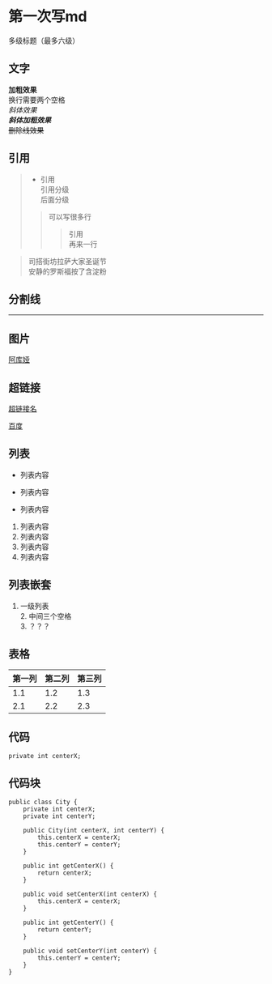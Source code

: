 # 第一次写md

多级标题（最多六级）

## 文字

**加粗效果**  
换行需要两个空格  
*斜体效果*  
***斜体加粗效果***  
~~删除线效果~~  

## 引用

>- 引用  
>引用分级  
>后面分级
>
>>可以写很多行  
>>>引用  
>>>再来一行

>司搭街坊拉萨大家圣诞节  
安静的罗斯福按了含淀粉



## 分割线

---

## 图片

[阿库娅](./assest/akuya.jpg)

## 超链接

[超链接名](assets/阿库娅.jpg)

[百度](https://www.baidu.com)

## 列表

- 列表内容
  
+ 列表内容
  
* 列表内容  

1. 列表内容  
2. 列表内容
3. 列表内容
4. 列表内容

## 列表嵌套

1. 一级列表   
   2. 中间三个空格  
   3. ？？？

## 表格

| 第一列 | 第二列 | 第三列 |
| --- | --- | --- |
| 1.1 | 1.2 | 1.3 |
| 2.1 | 2.2 | 2.3 |

## 代码

`private int centerX;`

## 代码块


```
public class City {
    private int centerX;
    private int centerY;

    public City(int centerX, int centerY) {
        this.centerX = centerX;
        this.centerY = centerY;
    }

    public int getCenterX() {
        return centerX;
    }

    public void setCenterX(int centerX) {
        this.centerX = centerX;
    }

    public int getCenterY() {
        return centerY;
    }

    public void setCenterY(int centerY) {
        this.centerY = centerY;
    }
}
```
